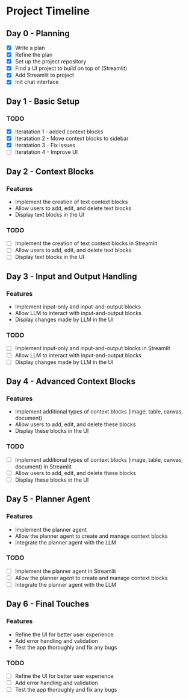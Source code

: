 # Project Timeline

## Day 0 - Planning

- [x] Write a plan
- [x] Refine the plan
- [x] Set up the project repository
- [X] Find a UI project to build on top of (Streamlit)
- [X] Add Streamlit to project
- [X] Init chat interface

## Day 1 - Basic Setup

### TODO

- [X] Iteratation 1 - added context blocks
- [X] Iteratation 2 - Move context blocks to sidebar
- [X] Iteratation 3 - Fix issues
- [ ] Iteratation 4 - Improve UI

## Day 2 - Context Blocks

### Features

- Implement the creation of text context blocks
- Allow users to add, edit, and delete text blocks
- Display text blocks in the UI

### TODO

- [ ] Implement the creation of text context blocks in Streamlit
- [ ] Allow users to add, edit, and delete text blocks
- [ ] Display text blocks in the UI

## Day 3 - Input and Output Handling

### Features

- Implement input-only and input-and-output blocks
- Allow LLM to interact with input-and-output blocks
- Display changes made by LLM in the UI

### TODO

- [ ] Implement input-only and input-and-output blocks in Streamlit
- [ ] Allow LLM to interact with input-and-output blocks
- [ ] Display changes made by LLM in the UI

## Day 4 - Advanced Context Blocks

### Features

- Implement additional types of context blocks (image, table, canvas, document)
- Allow users to add, edit, and delete these blocks
- Display these blocks in the UI

### TODO

- [ ] Implement additional types of context blocks (image, table, canvas, document) in Streamlit
- [ ] Allow users to add, edit, and delete these blocks
- [ ] Display these blocks in the UI

## Day 5 - Planner Agent

### Features

- Implement the planner agent
- Allow the planner agent to create and manage context blocks
- Integrate the planner agent with the LLM

### TODO

- [ ] Implement the planner agent in Streamlit
- [ ] Allow the planner agent to create and manage context blocks
- [ ] Integrate the planner agent with the LLM

## Day 6 - Final Touches

### Features

- Refine the UI for better user experience
- Add error handling and validation
- Test the app thoroughly and fix any bugs

### TODO

- [ ] Refine the UI for better user experience
- [ ] Add error handling and validation
- [ ] Test the app thoroughly and fix any bugs